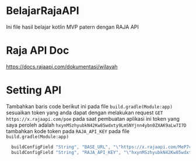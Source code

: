 # BelajarRajaAPI
Ini file hasil belajar kotlin MVP patern dengan RAJA API

# Raja API Doc
<https://docs.rajaapi.com/dokumentasi/wilayah>

# Setting API
Tambahkan baris code berikut ini pada file ```build.gradle(Module:app)``` sesuaikan token yang anda dapat dengan melakukan request ```GET https://x.rajaapi.com/poe``` pada saat pembuatan aplikasi ini token yang saya peroleh adalah ```hxynMSzhyubkN42Kw85wdxty9LmSNYjnn4ybn0ZXAK9aLw7I7D``` tambahkan kode token pada ```RAJA_API_KEY``` pada file ```build.gradle(Module:app)```

```java
  buildConfigField "String", "BASE_URL", "\"https://x.rajaapi.com/MeP7c5ne\""
  buildConfigField "String", "RAJA_API_KEY", "\"hxynMSzhyubkN42Kw85wdxty9LmSNYjnn4ybn0ZXAK9aLw7I7D\""
```

